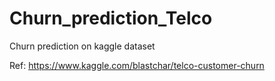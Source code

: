 # Churn_prediction_Telco

Churn prediction on kaggle dataset

Ref: https://www.kaggle.com/blastchar/telco-customer-churn
